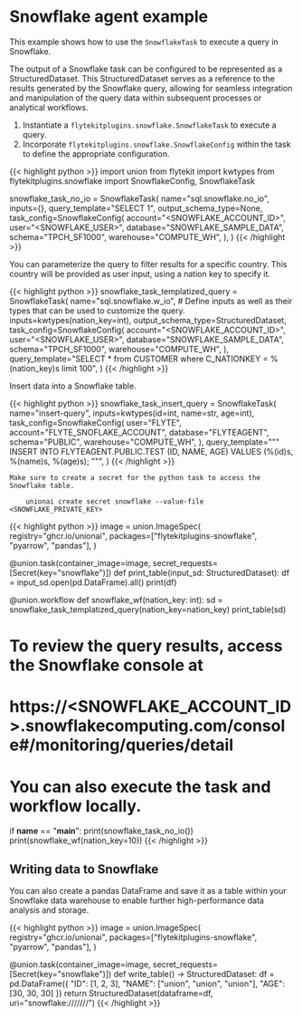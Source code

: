 # Snowflake agent example

This example shows how to use the `SnowflakeTask` to execute a query in Snowflake.

The output of a Snowflake task can be configured to be represented as a StructuredDataset.
This StructuredDataset serves as a reference to the results generated by the Snowflake query,
allowing for seamless integration and manipulation of the query data within subsequent processes or analytical workflows.


1. Instantiate a `flytekitplugins.snowflake.SnowflakeTask` to execute a query.
2. Incorporate `flytekitplugins.snowflake.SnowflakeConfig` within the task to define the appropriate configuration.

{{< highlight python >}}
import union
from flytekit import kwtypes
from flytekitplugins.snowflake import SnowflakeConfig, SnowflakeTask

snowflake_task_no_io = SnowflakeTask(
    name="sql.snowflake.no_io",
    inputs={},
    query_template="SELECT 1",
    output_schema_type=None,
    task_config=SnowflakeConfig(
        account="<SNOWFLAKE_ACCOUNT_ID>",
        user="<SNOWFLAKE_USER>",
        database="SNOWFLAKE_SAMPLE_DATA",
        schema="TPCH_SF1000",
        warehouse="COMPUTE_WH",
    ),
)
{{< /highlight >}}

You can parameterize the query to filter results for a specific country.
This country will be provided as user input, using a nation key to specify it.

{{< highlight python >}}
snowflake_task_templatized_query = SnowflakeTask(
    name="sql.snowflake.w_io",
    # Define inputs as well as their types that can be used to customize the query.
    inputs=kwtypes(nation_key=int),
    output_schema_type=StructuredDataset,
    task_config=SnowflakeConfig(
        account="<SNOWFLAKE_ACCOUNT_ID>",
        user="<SNOWFLAKE_USER>",
        database="SNOWFLAKE_SAMPLE_DATA",
        schema="TPCH_SF1000",
        warehouse="COMPUTE_WH",
    ),
    query_template="SELECT * from CUSTOMER where C_NATIONKEY =  %(nation_key)s limit 100",
)
{{< /highlight >}}

Insert data into a Snowflake table.

{{< highlight python >}}
snowflake_task_insert_query = SnowflakeTask(
    name="insert-query",
    inputs=kwtypes(id=int, name=str, age=int),
    task_config=SnowflakeConfig(
        user="FLYTE",
        account="FLYTE_SNOFLAKE_ACCOUNT",
        database="FLYTEAGENT",
        schema="PUBLIC",
        warehouse="COMPUTE_WH",
    ),
    query_template="""
            INSERT INTO FLYTEAGENT.PUBLIC.TEST (ID, NAME, AGE)
            VALUES (%(id)s, %(name)s, %(age)s);
            """,
)
{{< /highlight >}}

```--note--
Make sure to create a secret for the python task to access the Snowflake table.

    unionai create secret snowflake --value-file <SNOWFLAKE_PRIVATE_KEY>

```

{{< highlight python >}}
image = union.ImageSpec(
    registry="ghcr.io/unionai",
    packages=["flytekitplugins-snowflake", "pyarrow", "pandas"],
)

@union.task(container_image=image, secret_requests=[Secret(key="snowflake")])
def print_table(input_sd: StructuredDataset):
    df = input_sd.open(pd.DataFrame).all()
    print(df)


@union.workflow
def snowflake_wf(nation_key: int):
    sd = snowflake_task_templatized_query(nation_key=nation_key)
    print_table(sd)

# To review the query results, access the Snowflake console at
# https://<SNOWFLAKE_ACCOUNT_ID>.snowflakecomputing.com/console#/monitoring/queries/detail
# You can also execute the task and workflow locally.
if __name__ == "__main__":
    print(snowflake_task_no_io())
    print(snowflake_wf(nation_key=10))
{{< /highlight >}}

## Writing data to Snowflake

You can also create a pandas  DataFrame and save it as a table within your Snowflake data warehouse to enable
further high-performance data analysis and storage.

{{< highlight python >}}
image = union.ImageSpec(
    registry="ghcr.io/unionai",
    packages=["flytekitplugins-snowflake", "pyarrow", "pandas"],
)

@union.task(container_image=image, secret_requests=[Secret(key="snowflake")])
def write_table() -> StructuredDataset:
    df = pd.DataFrame({
        "ID": [1, 2, 3],
        "NAME": ["union", "union", "union"],
        "AGE": [30, 30, 30]
    })
    return StructuredDataset(dataframe=df, uri="snowflake://<USER>/<ACCOUNT>/<WAREHOUSE>/<DATABASE>/<SCHEMA>/<TABLE>")
{{< /highlight >}}
